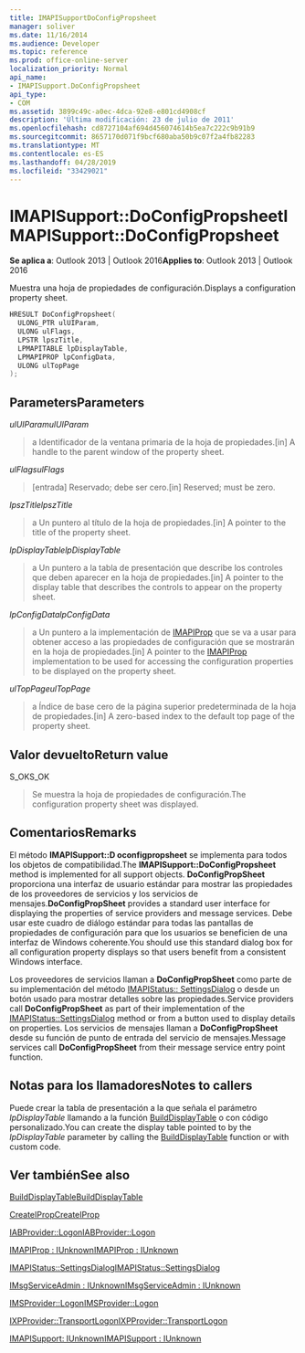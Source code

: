 ```yaml
---
title: IMAPISupportDoConfigPropsheet
manager: soliver
ms.date: 11/16/2014
ms.audience: Developer
ms.topic: reference
ms.prod: office-online-server
localization_priority: Normal
api_name:
- IMAPISupport.DoConfigPropsheet
api_type:
- COM
ms.assetid: 3899c49c-a0ec-4dca-92e8-e801cd4908cf
description: 'Última modificación: 23 de julio de 2011'
ms.openlocfilehash: cd8727104af694d456074614b5ea7c222c9b91b9
ms.sourcegitcommit: 8657170d071f9bcf680aba50b9c07f2a4fb82283
ms.translationtype: MT
ms.contentlocale: es-ES
ms.lasthandoff: 04/28/2019
ms.locfileid: "33429021"
---
```

# <a name="imapisupportdoconfigpropsheet"></a><span data-ttu-id="c0f5e-103">IMAPISupport::DoConfigPropsheet</span><span class="sxs-lookup"><span data-stu-id="c0f5e-103">IMAPISupport::DoConfigPropsheet</span></span>

  
  
<span data-ttu-id="c0f5e-104">**Se aplica a**: Outlook 2013 | Outlook 2016</span><span class="sxs-lookup"><span data-stu-id="c0f5e-104">**Applies to**: Outlook 2013 | Outlook 2016</span></span> 
  
<span data-ttu-id="c0f5e-105">Muestra una hoja de propiedades de configuración.</span><span class="sxs-lookup"><span data-stu-id="c0f5e-105">Displays a configuration property sheet.</span></span>
  
```cpp
HRESULT DoConfigPropsheet(
  ULONG_PTR ulUIParam,
  ULONG ulFlags,
  LPSTR lpszTitle,
  LPMAPITABLE lpDisplayTable,
  LPMAPIPROP lpConfigData,
  ULONG ulTopPage
);
```

## <a name="parameters"></a><span data-ttu-id="c0f5e-106">Parameters</span><span class="sxs-lookup"><span data-stu-id="c0f5e-106">Parameters</span></span>

 <span data-ttu-id="c0f5e-107">_ulUIParam_</span><span class="sxs-lookup"><span data-stu-id="c0f5e-107">_ulUIParam_</span></span>
  
> <span data-ttu-id="c0f5e-108">a Identificador de la ventana primaria de la hoja de propiedades.</span><span class="sxs-lookup"><span data-stu-id="c0f5e-108">[in] A handle to the parent window of the property sheet.</span></span>
    
 <span data-ttu-id="c0f5e-109">_ulFlags_</span><span class="sxs-lookup"><span data-stu-id="c0f5e-109">_ulFlags_</span></span>
  
> <span data-ttu-id="c0f5e-110">[entrada] Reservado; debe ser cero.</span><span class="sxs-lookup"><span data-stu-id="c0f5e-110">[in] Reserved; must be zero.</span></span>
    
 <span data-ttu-id="c0f5e-111">_lpszTitle_</span><span class="sxs-lookup"><span data-stu-id="c0f5e-111">_lpszTitle_</span></span>
  
> <span data-ttu-id="c0f5e-112">a Un puntero al título de la hoja de propiedades.</span><span class="sxs-lookup"><span data-stu-id="c0f5e-112">[in] A pointer to the title of the property sheet.</span></span>
    
 <span data-ttu-id="c0f5e-113">_lpDisplayTable_</span><span class="sxs-lookup"><span data-stu-id="c0f5e-113">_lpDisplayTable_</span></span>
  
> <span data-ttu-id="c0f5e-114">a Un puntero a la tabla de presentación que describe los controles que deben aparecer en la hoja de propiedades.</span><span class="sxs-lookup"><span data-stu-id="c0f5e-114">[in] A pointer to the display table that describes the controls to appear on the property sheet.</span></span>
    
 <span data-ttu-id="c0f5e-115">_lpConfigData_</span><span class="sxs-lookup"><span data-stu-id="c0f5e-115">_lpConfigData_</span></span>
  
> <span data-ttu-id="c0f5e-116">a Un puntero a la implementación de [IMAPIProp](imapipropiunknown.md) que se va a usar para obtener acceso a las propiedades de configuración que se mostrarán en la hoja de propiedades.</span><span class="sxs-lookup"><span data-stu-id="c0f5e-116">[in] A pointer to the [IMAPIProp](imapipropiunknown.md) implementation to be used for accessing the configuration properties to be displayed on the property sheet.</span></span> 
    
 <span data-ttu-id="c0f5e-117">_ulTopPage_</span><span class="sxs-lookup"><span data-stu-id="c0f5e-117">_ulTopPage_</span></span>
  
> <span data-ttu-id="c0f5e-118">a Índice de base cero de la página superior predeterminada de la hoja de propiedades.</span><span class="sxs-lookup"><span data-stu-id="c0f5e-118">[in] A zero-based index to the default top page of the property sheet.</span></span>
    
## <a name="return-value"></a><span data-ttu-id="c0f5e-119">Valor devuelto</span><span class="sxs-lookup"><span data-stu-id="c0f5e-119">Return value</span></span>

<span data-ttu-id="c0f5e-120">S_OK</span><span class="sxs-lookup"><span data-stu-id="c0f5e-120">S_OK</span></span> 
  
> <span data-ttu-id="c0f5e-121">Se muestra la hoja de propiedades de configuración.</span><span class="sxs-lookup"><span data-stu-id="c0f5e-121">The configuration property sheet was displayed.</span></span>
    
## <a name="remarks"></a><span data-ttu-id="c0f5e-122">Comentarios</span><span class="sxs-lookup"><span data-stu-id="c0f5e-122">Remarks</span></span>

<span data-ttu-id="c0f5e-123">El método **IMAPISupport::D oconfigpropsheet** se implementa para todos los objetos de compatibilidad.</span><span class="sxs-lookup"><span data-stu-id="c0f5e-123">The **IMAPISupport::DoConfigPropsheet** method is implemented for all support objects.</span></span> <span data-ttu-id="c0f5e-124">**DoConfigPropSheet** proporciona una interfaz de usuario estándar para mostrar las propiedades de los proveedores de servicios y los servicios de mensajes.</span><span class="sxs-lookup"><span data-stu-id="c0f5e-124">**DoConfigPropSheet** provides a standard user interface for displaying the properties of service providers and message services.</span></span> <span data-ttu-id="c0f5e-125">Debe usar este cuadro de diálogo estándar para todas las pantallas de propiedades de configuración para que los usuarios se beneficien de una interfaz de Windows coherente.</span><span class="sxs-lookup"><span data-stu-id="c0f5e-125">You should use this standard dialog box for all configuration property displays so that users benefit from a consistent Windows interface.</span></span> 
  
<span data-ttu-id="c0f5e-126">Los proveedores de servicios llaman a **DoConfigPropSheet** como parte de su implementación del método [IMAPIStatus:: SettingsDialog](imapistatus-settingsdialog.md) o desde un botón usado para mostrar detalles sobre las propiedades.</span><span class="sxs-lookup"><span data-stu-id="c0f5e-126">Service providers call **DoConfigPropSheet** as part of their implementation of the [IMAPIStatus::SettingsDialog](imapistatus-settingsdialog.md) method or from a button used to display details on properties.</span></span> <span data-ttu-id="c0f5e-127">Los servicios de mensajes llaman a **DoConfigPropSheet** desde su función de punto de entrada del servicio de mensajes.</span><span class="sxs-lookup"><span data-stu-id="c0f5e-127">Message services call **DoConfigPropSheet** from their message service entry point function.</span></span> 
  
## <a name="notes-to-callers"></a><span data-ttu-id="c0f5e-128">Notas para los llamadores</span><span class="sxs-lookup"><span data-stu-id="c0f5e-128">Notes to callers</span></span>

<span data-ttu-id="c0f5e-129">Puede crear la tabla de presentación a la que señala el parámetro _lpDisplayTable_ llamando a la función [BuildDisplayTable](builddisplaytable.md) o con código personalizado.</span><span class="sxs-lookup"><span data-stu-id="c0f5e-129">You can create the display table pointed to by the  _lpDisplayTable_ parameter by calling the [BuildDisplayTable](builddisplaytable.md) function or with custom code.</span></span> 
  
## <a name="see-also"></a><span data-ttu-id="c0f5e-130">Ver también</span><span class="sxs-lookup"><span data-stu-id="c0f5e-130">See also</span></span>



[<span data-ttu-id="c0f5e-131">BuildDisplayTable</span><span class="sxs-lookup"><span data-stu-id="c0f5e-131">BuildDisplayTable</span></span>](builddisplaytable.md)
  
[<span data-ttu-id="c0f5e-132">CreateIProp</span><span class="sxs-lookup"><span data-stu-id="c0f5e-132">CreateIProp</span></span>](createiprop.md)
  
[<span data-ttu-id="c0f5e-133">IABProvider::Logon</span><span class="sxs-lookup"><span data-stu-id="c0f5e-133">IABProvider::Logon</span></span>](iabprovider-logon.md)
  
[<span data-ttu-id="c0f5e-134">IMAPIProp : IUnknown</span><span class="sxs-lookup"><span data-stu-id="c0f5e-134">IMAPIProp : IUnknown</span></span>](imapipropiunknown.md)
  
[<span data-ttu-id="c0f5e-135">IMAPIStatus::SettingsDialog</span><span class="sxs-lookup"><span data-stu-id="c0f5e-135">IMAPIStatus::SettingsDialog</span></span>](imapistatus-settingsdialog.md)
  
[<span data-ttu-id="c0f5e-136">IMsgServiceAdmin : IUnknown</span><span class="sxs-lookup"><span data-stu-id="c0f5e-136">IMsgServiceAdmin : IUnknown</span></span>](imsgserviceadminiunknown.md)
  
[<span data-ttu-id="c0f5e-137">IMSProvider::Logon</span><span class="sxs-lookup"><span data-stu-id="c0f5e-137">IMSProvider::Logon</span></span>](imsprovider-logon.md)
  
[<span data-ttu-id="c0f5e-138">IXPProvider::TransportLogon</span><span class="sxs-lookup"><span data-stu-id="c0f5e-138">IXPProvider::TransportLogon</span></span>](ixpprovider-transportlogon.md)
  
[<span data-ttu-id="c0f5e-139">IMAPISupport: IUnknown</span><span class="sxs-lookup"><span data-stu-id="c0f5e-139">IMAPISupport : IUnknown</span></span>](imapisupportiunknown.md)

